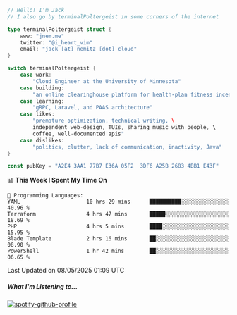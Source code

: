 ```go
// Hello! I'm Jack
// I also go by terminalPoltergeist in some corners of the internet

type terminalPoltergeist struct {
    www: "jnem.me"
    twitter: "@i_heart_vim"
    email: "jack [at] nemitz [dot] cloud"
}

switch terminalPoltergeist {
    case work:
        "Cloud Engineer at the University of Minnesota"
    case building:
        "an online clearinghouse platform for health-plan fitness incentive programs"
    case learning:
        "gRPC, Laravel, and PAAS architecture"
    case likes:
        "premature optimization, technical writing, \
        independent web-design, TUIs, sharing music with people, \
        coffee, well-documented apis"
    case dislikes:
        "politics, clutter, lack of communication, inactivity, Java"
}

const pubKey = "A2E4 3AA1 77B7 E36A 05F2  3DF6 A25B 2683 4BB1 E43F"
```

<!--START_SECTION:waka-->
📊 **This Week I Spent My Time On** 

```text
💬 Programming Languages: 
YAML                     10 hrs 29 mins      ██████████░░░░░░░░░░░░░░░   40.96 % 
Terraform                4 hrs 47 mins       █████░░░░░░░░░░░░░░░░░░░░   18.69 % 
PHP                      4 hrs 5 mins        ████░░░░░░░░░░░░░░░░░░░░░   15.95 % 
Blade Template           2 hrs 16 mins       ██░░░░░░░░░░░░░░░░░░░░░░░   08.90 % 
PowerShell               1 hr 42 mins        ██░░░░░░░░░░░░░░░░░░░░░░░   06.65 % 
```


 Last Updated on 08/05/2025 01:09 UTC
<!--END_SECTION:waka-->

##### What I'm Listening to...

[![spotify-github-profile](https://jnem.me/listening-item?maxAge=2592000)](https://jnem.me/listening)
